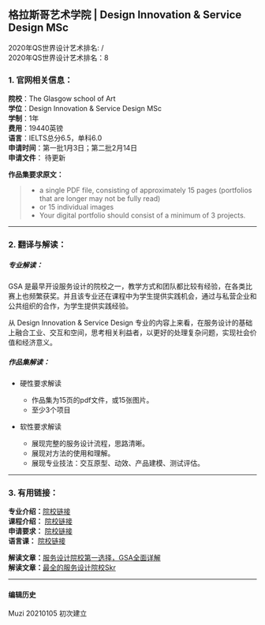 ## 格拉斯哥艺术学院 | Design Innovation & Service Design MSc

2020年QS世界设计艺术排名: /  
2020年QS世界设计艺术排名：8  

### 1. 官网相关信息：

**院校**：The Glasgow school of Art  
**学位**：Design Innovation & Service Design MSc  
**学制**：1年  
**费用**：19440英镑  
**语言**：IELTS总分6.5，单科6.0   
**申请时间**：第一批1月3日；第二批2月14日  
**申请文件**： 待更新  

**作品集要求原文：**   
> - a single PDF file, consisting of approximately 15 pages (portfolios that are longer may not be fully read)
> - or 15 individual images
> - Your digital portfolio should consist of a minimum of 3 projects.


---

### 2. 翻译与解读：

##### 专业解读：
GSA 是最早开设服务设计的院校之一，教学方式和团队都比较有经验，在各类比赛上也频繁获奖。并且该专业还在课程中为学生提供实践机会，通过与私营企业和公共组织的合作，为学生提供实践经验。  

从 Design Innovation & Service Design 专业的内容上来看，在服务设计的基础上融合工业、交互和空间，思考相关利益者，以更好的处理复杂问题，实现社会价值和经济意义。


##### 作品集解读：
- 硬性要求解读
  - 作品集为15页的pdf文件，或15张图片。
  - 至少3个项目  

- 软性要求解读
  - 展现完整的服务设计流程，思路清晰。
  - 展现对方法的使用和理解。
  - 展现专业技法：交互原型、动效、产品建模、测试评估。


---


### 3. 有用链接：

**专业介绍：**[院校链接](http://www.gsa.ac.uk/study/graduate-degrees/design-innovation-service-design/)  
**课程介绍：** [院校链接](http://www.gsa.ac.uk/media/1752372/design-innovation-jan20.pdf)  
**申请要求：** [院校链接](http://www.gsa.ac.uk/study/graduate-degrees/how-to-apply/)  
**语言课：** [院校链接](http://www.gsa.ac.uk/study/foundation-portfolio/english-for-creative-disciplines/)  

**解读文章：**[服务设计院校第一选择，GSA全面详解](http://www.makebi.net/30236.html)  
**解读文章：**[最全的服务设计院校Skr](http://www.makebi.net/29140.html)  



---


#### 编辑历史
Muzi 20210105 初次建立
